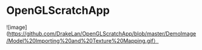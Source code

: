 # OpenGLScratchApp

![image](https://github.com/DrakeLan/OpenGLScratchApp/blob/master/DemoImage/Model%20Importing%20and%20Texture%20Mapping.gif）
